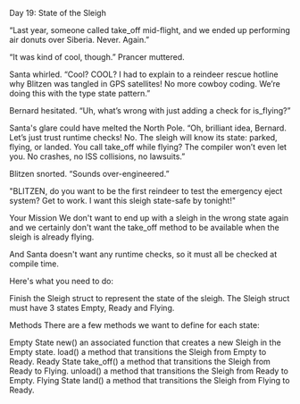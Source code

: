 Day 19: State of the Sleigh

“Last year, someone called take_off mid-flight, and we ended up performing air donuts over Siberia. Never. Again.”

“It was kind of cool, though.” Prancer muttered.

Santa whirled. “Cool? COOL? I had to explain to a reindeer rescue hotline why Blitzen was tangled in GPS satellites! No more cowboy coding. We’re doing this with the type state pattern.”

Bernard hesitated. “Uh, what’s wrong with just adding a check for is_flying?”

Santa's glare could have melted the North Pole. “Oh, brilliant idea, Bernard. Let’s just trust runtime checks! No. The sleigh will know its state: parked, flying, or landed. You call take_off while flying? The compiler won’t even let you. No crashes, no ISS collisions, no lawsuits.”

Blitzen snorted. “Sounds over-engineered.”

"BLITZEN, do you want to be the first reindeer to test the emergency eject system? Get to work. I want this sleigh state-safe by tonight!"

Your Mission
We don't want to end up with a sleigh in the wrong state again and we certainly don't want the take_off method to be available when the sleigh is already flying.

And Santa doesn't want any runtime checks, so it must all be checked at compile time.

Here's what you need to do:

Finish the Sleigh struct to represent the state of the sleigh.
The Sleigh struct must have 3 states Empty, Ready and Flying.

Methods
There are a few methods we want to define for each state:

Empty State
new() an associated function that creates a new Sleigh in the Empty state.
load() a method that transitions the Sleigh from Empty to Ready.
Ready State
take_off() a method that transitions the Sleigh from Ready to Flying.
unload() a method that transitions the Sleigh from Ready to Empty.
Flying State
land() a method that transitions the Sleigh from Flying to Ready.

